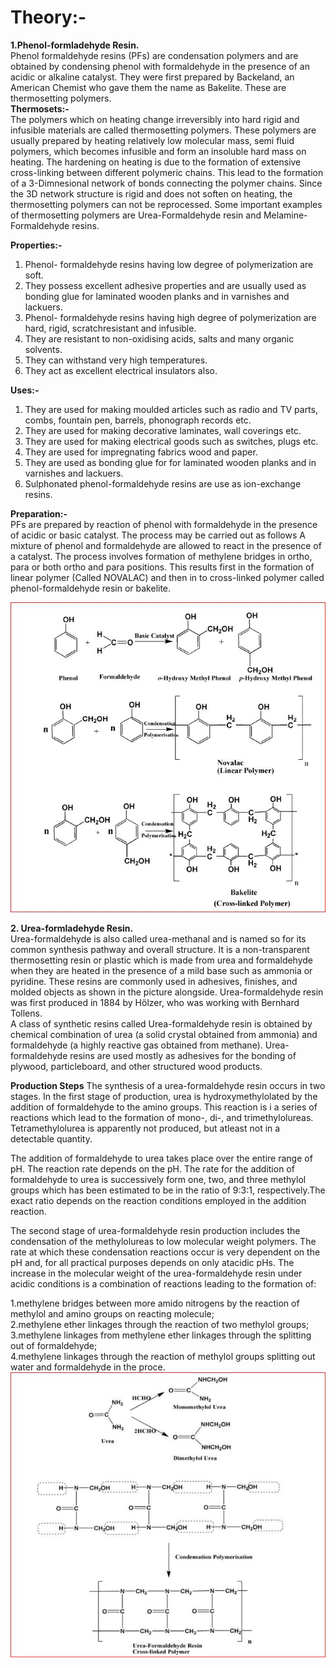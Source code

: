 # Theory:-
 <b>1.Phenol-formladehyde Resin.</b><br>
Phenol formaldehyde resins (PFs) are condensation polymers and are obtained by
condensing phenol with formaldehyde in the presence of an acidic or alkaline catalyst. They were
first prepared by Backeland, an American Chemist who gave them the name as Bakelite. These are
thermosetting polymers.<br>
<b>Thermosets:-</b><br>The polymers which on heating change irreversibly into hard rigid and infusible
materials are called thermosetting polymers. These polymers are usually prepared by heating
relatively low molecular mass, semi fluid polymers, which becomes infusible and form an insoluble
hard mass on heating. The hardening on heating is due to the formation of extensive cross-linking
between different polymeric chains. This lead to the formation of a 3-Dimnesional network of bonds
connecting the polymer chains. Since the 3D network structure is rigid and does not soften on
heating, the thermosetting polymers can not be reprocessed. Some important examples of
thermosetting polymers are Urea-Formaldehyde resin and Melamine-Formaldehyde resins.<br>

<b>Properties:-</b>
 1. Phenol- formaldehyde resins having low degree of polymerization are soft.<br>
 2. They possess excellent adhesive properties and are usually used as bonding glue for laminated wooden planks and in varnishes and lackuers.<br>
 3. Phenol- formaldehyde resins having high degree of polymerization are hard, rigid, scratchresistant and infusible.<br>
 4. They are resistant to non-oxidising acids, salts and many organic solvents.<br>
 5. They can withstand very high temperatures.<br>
 6. They act as excellent electrical insulators also.

<b>Uses:-</b>
1. They are used for making moulded articles such as radio and TV parts, combs, fountain pen, barrels, phonograph records etc.<br>
2. They are used for making decorative laminates, wall coverings etc.<br>
3. They are used for making electrical goods such as switches, plugs etc.<br>
4. They are used for impregnating fabrics wood and paper.<br>
5. They are used as bonding glue for for laminated wooden planks and in varnishes and lackuers.<br>
6. Sulphonated phenol-formaldehyde resins are use as ion-exchange resins.<br>

<b>Preparation:- </b><br>PFs are prepared by reaction of phenol with formaldehyde in the presence of acidic or
basic catalyst. The process may be carried out as follows
A mixture of phenol and formaldehyde are allowed to react in the presence of a catalyst. The process
involves formation of methylene bridges in ortho, para or both ortho and para positions. This results
first in the formation of linear polymer (Called NOVALAC) and then in to cross-linked polymer
called phenol-formaldehyde resin or bakelite. <br>

<img src="images/preparation.JPG"/><br>

<b>2. Urea-formladehyde Resin.</b><br>
Urea-formaldehyde is also called urea-methanal and is named so for its common synthesis pathway and overall structure. It is a non-transparent thermosetting resin or plastic which is made from urea and formaldehyde when they are heated in the presence of a mild base such as ammonia or pyridine. These resins are commonly used in adhesives, finishes, and molded objects as shown in the picture alongside.  Urea-formaldehyde resin was first produced in 1884 by Hölzer, who was working with Bernhard Tollens.<br>
A class of synthetic resins called  Urea-formaldehyde resin is obtained by chemical combination of urea (a solid crystal obtained from ammonia) and formaldehyde (a highly reactive gas obtained from methane). Urea-formaldehyde resins are used mostly as adhesives for the bonding of plywood, particleboard, and other structured wood products.

<b> Production Steps</b>
The synthesis of a urea-formaldehyde resin occurs in two stages. In the first stage of production, urea is hydroxymethylolated by the addition of formaldehyde to the amino groups.  This reaction is i a series of reactions which lead to the formation of mono-, di-, and trimethylolureas. Tetramethylolurea is apparently not produced, but atleast not in a detectable quantity.


The addition of formaldehyde to urea takes place over the entire range of pH.  The reaction rate depends on the pH. The rate for the addition of formaldehyde to urea is successively form one, two, and three methylol groups which has been estimated to be in the ratio of 9:3:1, respectively.The exact ratio depends on the reaction conditions employed in the addition reaction.

The second stage of urea-formaldehyde resin production includes the condensation of the methylolureas to low molecular weight polymers. The rate at which these condensation reactions  occur is very dependent on the pH and, for all practical purposes depends on only atacidic pHs. The increase in the molecular weight of the urea-formaldehyde resin under acidic conditions is a combination of reactions leading to the formation of:<br>

1.methylene bridges between more amido nitrogens by the reaction of methylol and amino groups on reacting molecule;<br>
2.methylene ether linkages through the reaction of two methylol groups;<br>
3.methylene linkages from methylene ether linkages through the splitting out of formaldehyde;<br>
4.methylene linkages through the reaction of methylol groups splitting out water and formaldehyde in the proce.<br>
 <img src="images/formula.JPG"/><br>
